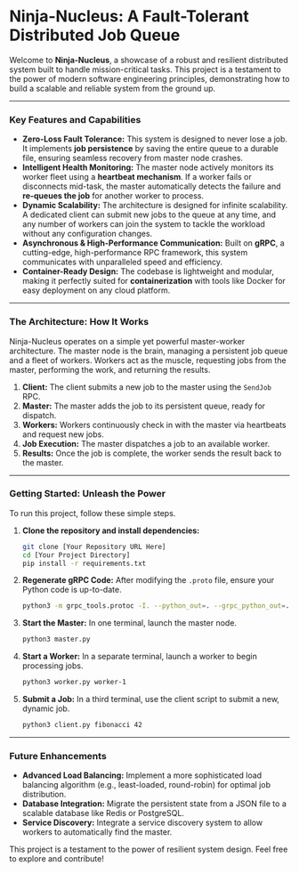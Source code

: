 # Ninja-Nucleus: A Fault-Tolerant Distributed Job Queue

Welcome to **Ninja-Nucleus**, a showcase of a robust and resilient distributed system built to handle mission-critical tasks. This project is a testament to the power of modern software engineering principles, demonstrating how to build a scalable and reliable system from the ground up.

-----

### Key Features and Capabilities

  * **Zero-Loss Fault Tolerance:** This system is designed to never lose a job. It implements **job persistence** by saving the entire queue to a durable file, ensuring seamless recovery from master node crashes.
  * **Intelligent Health Monitoring:** The master node actively monitors its worker fleet using a **heartbeat mechanism**. If a worker fails or disconnects mid-task, the master automatically detects the failure and **re-queues the job** for another worker to process.
  * **Dynamic Scalability:** The architecture is designed for infinite scalability. A dedicated client can submit new jobs to the queue at any time, and any number of workers can join the system to tackle the workload without any configuration changes.
  * **Asynchronous & High-Performance Communication:** Built on **gRPC**, a cutting-edge, high-performance RPC framework, this system communicates with unparalleled speed and efficiency.
  * **Container-Ready Design:** The codebase is lightweight and modular, making it perfectly suited for **containerization** with tools like Docker for easy deployment on any cloud platform.

-----

### The Architecture: How It Works

Ninja-Nucleus operates on a simple yet powerful master-worker architecture. The master node is the brain, managing a persistent job queue and a fleet of workers. Workers act as the muscle, requesting jobs from the master, performing the work, and returning the results.

1.  **Client:** The client submits a new job to the master using the `SendJob` RPC.
2.  **Master:** The master adds the job to its persistent queue, ready for dispatch.
3.  **Workers:** Workers continuously check in with the master via heartbeats and request new jobs.
4.  **Job Execution:** The master dispatches a job to an available worker.
5.  **Results:** Once the job is complete, the worker sends the result back to the master.

-----

### Getting Started: Unleash the Power

To run this project, follow these simple steps.

1.  **Clone the repository and install dependencies:**
    ```bash
    git clone [Your Repository URL Here]
    cd [Your Project Directory]
    pip install -r requirements.txt
    ```
2.  **Regenerate gRPC Code:** After modifying the `.proto` file, ensure your Python code is up-to-date.
    ```bash
    python3 -m grpc_tools.protoc -I. --python_out=. --grpc_python_out=. job_queue.proto
    ```
3.  **Start the Master:** In one terminal, launch the master node.
    ```bash
    python3 master.py
    ```
4.  **Start a Worker:** In a separate terminal, launch a worker to begin processing jobs.
    ```bash
    python3 worker.py worker-1
    ```
5.  **Submit a Job:** In a third terminal, use the client script to submit a new, dynamic job.
    ```bash
    python3 client.py fibonacci 42
    ```

-----

### Future Enhancements

  * **Advanced Load Balancing:** Implement a more sophisticated load balancing algorithm (e.g., least-loaded, round-robin) for optimal job distribution.
  * **Database Integration:** Migrate the persistent state from a JSON file to a scalable database like Redis or PostgreSQL.
  * **Service Discovery:** Integrate a service discovery system to allow workers to automatically find the master.

This project is a testament to the power of resilient system design. Feel free to explore and contribute\!
